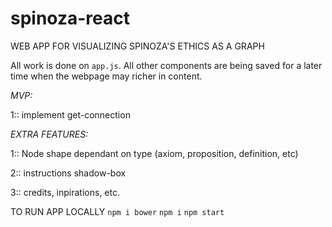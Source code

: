 # spinoza-react
WEB APP FOR VISUALIZING SPINOZA'S ETHICS AS A GRAPH 

All work is done on `app.js`.
All other components are being saved for a later time when the webpage may richer in content.

*MVP:*

1:: implement get-connection

*EXTRA FEATURES:*

1:: Node shape dependant on type (axiom, proposition, definition, etc)

2:: instructions shadow-box

3:: credits, inpirations, etc.


TO RUN APP LOCALLY
`npm i bower`
`npm i`
`npm start`